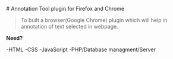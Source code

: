 
#﻿ Annotation Tool plugin for Firefox and Chrome

>To built a browser(Google Chrome) plugin which will help in annotation of text selected in webpage.
 
**Need?**

-HTML
-CSS
-JavaScript
-PHP/Database managment/Server

